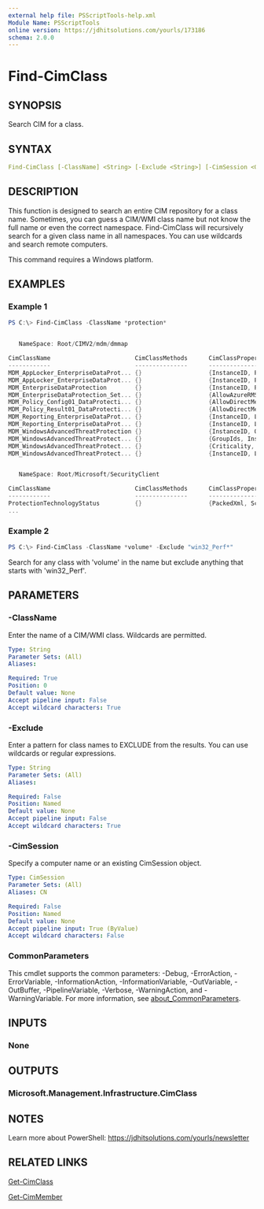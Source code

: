 ```yaml
---
external help file: PSScriptTools-help.xml
Module Name: PSScriptTools
online version: https://jdhitsolutions.com/yourls/173186
schema: 2.0.0
---
```


# Find-CimClass

## SYNOPSIS

Search CIM for a class.

## SYNTAX

```yaml
Find-CimClass [-ClassName] <String> [-Exclude <String>] [-CimSession <CimSession>] [<CommonParameters>]
```

## DESCRIPTION

This function is designed to search an entire CIM repository for a class name. Sometimes, you can guess a CIM/WMI class name but not know the full name or even the correct namespace. Find-CimClass will recursively search for a given class name in all namespaces. You can use wildcards and search remote computers.

This command requires a Windows platform.

## EXAMPLES

### Example 1

```powershell
PS C:\> Find-CimClass -ClassName *protection*


   NameSpace: Root/CIMV2/mdm/dmmap

CimClassName                        CimClassMethods      CimClassProperties
------------                        ---------------      ------------------
MDM_AppLocker_EnterpriseDataProt... {}                   {InstanceID, Parent...
MDM_AppLocker_EnterpriseDataProt... {}                   {InstanceID, Parent...
MDM_EnterpriseDataProtection        {}                   {InstanceID, Parent...
MDM_EnterpriseDataProtection_Set... {}                   {AllowAzureRMSForED...
MDM_Policy_Config01_DataProtecti... {}                   {AllowDirectMemoryA...
MDM_Policy_Result01_DataProtecti... {}                   {AllowDirectMemoryA...
MDM_Reporting_EnterpriseDataProt... {}                   {InstanceID, LogCou...
MDM_Reporting_EnterpriseDataProt... {}                   {InstanceID, Logs, ...
MDM_WindowsAdvancedThreatProtection {}                   {InstanceID, Offboa...
MDM_WindowsAdvancedThreatProtect... {}                   {GroupIds, Instance...
MDM_WindowsAdvancedThreatProtect... {}                   {Criticality, Grou ...
MDM_WindowsAdvancedThreatProtect... {}                   {InstanceID, LastCo...


   NameSpace: Root/Microsoft/SecurityClient

CimClassName                        CimClassMethods      CimClassProperties
------------                        ---------------      ------------------
ProtectionTechnologyStatus          {}                   {PackedXml, SchemaV...
...
```

### Example 2

```powershell
PS C:\> Find-CimClass -ClassName *volume* -Exclude "win32_Perf*"
```

Search for any class with 'volume' in the name but exclude anything that starts with 'win32_Perf'.

## PARAMETERS

### -ClassName

Enter the name of a CIM/WMI class. Wildcards are permitted.

```yaml
Type: String
Parameter Sets: (All)
Aliases:

Required: True
Position: 0
Default value: None
Accept pipeline input: False
Accept wildcard characters: True
```

### -Exclude

Enter a pattern for class names to EXCLUDE from the results. You can use wildcards or regular expressions.

```yaml
Type: String
Parameter Sets: (All)
Aliases:

Required: False
Position: Named
Default value: None
Accept pipeline input: False
Accept wildcard characters: True
```

### -CimSession

Specify a computer name or an existing CimSession object.

```yaml
Type: CimSession
Parameter Sets: (All)
Aliases: CN

Required: False
Position: Named
Default value: None
Accept pipeline input: True (ByValue)
Accept wildcard characters: False
```

### CommonParameters

This cmdlet supports the common parameters: -Debug, -ErrorAction, -ErrorVariable, -InformationAction, -InformationVariable, -OutVariable, -OutBuffer, -PipelineVariable, -Verbose, -WarningAction, and -WarningVariable. For more information, see [about_CommonParameters](http://go.microsoft.com/fwlink/?LinkID=113216).

## INPUTS

### None

## OUTPUTS

### Microsoft.Management.Infrastructure.CimClass

## NOTES

Learn more about PowerShell: https://jdhitsolutions.com/yourls/newsletter

## RELATED LINKS

[Get-CimClass]()

[Get-CimMember](Get-CimMember.md)
